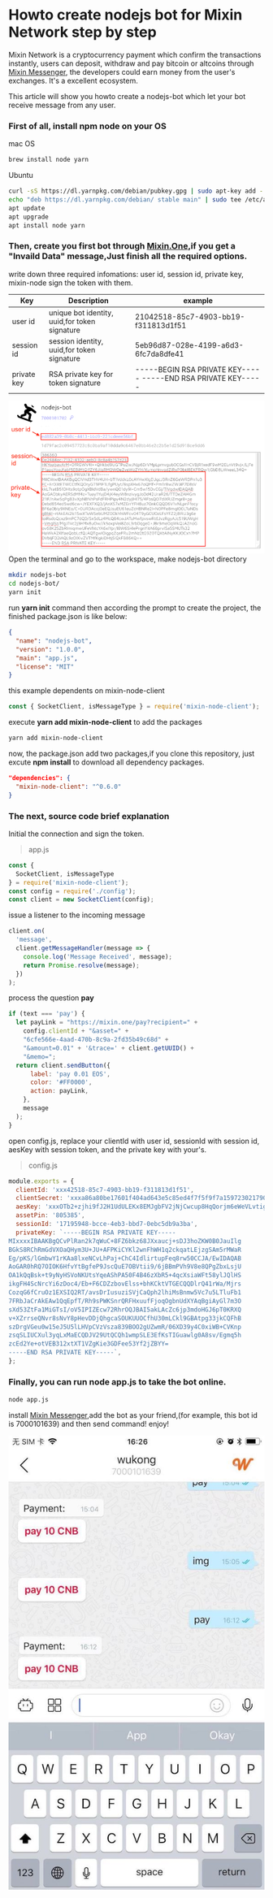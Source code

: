 # Howto create nodejs bot for Mixin Network step by step
Mixin Network is a cryptocurrency payment which confirm the transactions instantly,  users can deposit, withdraw and pay bitcoin or altcoins through [Mixin Messenger](https://mixin.one/),
the developers could earn money from the user's exchanges. It's a excellent ecosystem.

This article will show you howto create a nodejs-bot which let your bot receive message from any user.

### First of all, install npm node on your OS
mac OS
```bash
brew install node yarn
```

Ubuntu
```bash
curl -sS https://dl.yarnpkg.com/debian/pubkey.gpg | sudo apt-key add -
echo "deb https://dl.yarnpkg.com/debian/ stable main" | sudo tee /etc/apt/sources.list.d/yarn.list
apt update
apt upgrade
apt install node yarn
```


### Then, create you first bot through [Mixin.One](https://developers.mixin.one/dashboard),if you get a "Invaild Data" message,Just finish all the required options.
write down three required infomations: user id, session id, private key, mixin-node sign the token with them.

| Key | Description                                  |   example                                         |
| --- | -------------------------------------------- |  -------------------------------------------------
| user id | unique bot identity, uuid,for token signature | 21042518-85c7-4903-bb19-f311813d1f51          |
| session id | session identity, uuid,for token signature | 5eb96d87-028e-4199-a6d3-6fc7da8dfe41          |
| private key | RSA private key for token signature  | -----BEGIN RSA PRIVATE KEY----- -----END RSA PRIVATE KEY-----


![mixin_network-keys](https://github.com/wenewzhang/mixin_network-nodejs-bot/blob/master/mixin_network-keys.png)
Open the terminal and go to the workspace, make nodejs-bot directory
```bash
mkdir nodejs-bot
cd nodejs-bot/
yarn init
```
run **yarn init** command then according the prompt to create the project, the finished package.json is like below:
```json
{
  "name": "nodejs-bot",
  "version": "1.0.0",
  "main": "app.js",
  "license": "MIT"
}
```
this example dependents on mixin-node-client
```javascript
const { SocketClient, isMessageType } = require('mixin-node-client');
```
execute **yarn add mixin-node-client** to add the packages
```bash
yarn add mixin-node-client
```
now, the package.json add two packages,if you clone this repository, just excute **npm install** to download all dependency packages.
```json
"dependencies": {
  "mixin-node-client": "^0.6.0"
}
```

### The next, source code brief explanation
Initial the connection and sign the token.
> app.js
```javascript
const {
  SocketClient, isMessageType
} = require('mixin-node-client');
const config = require('./config');
const client = new SocketClient(config);
```
issue a listener to the incoming message
```javascript
client.on(
  'message',
  client.getMessageHandler(message => {
    console.log('Message Received', message);
    return Promise.resolve(message);
  })
);
```
process the question **pay**
```javascript
if (text === 'pay') {
  let payLink = "https://mixin.one/pay?recipient=" +
    config.clientId + "&asset=" +
    "6cfe566e-4aad-470b-8c9a-2fd35b49c68d" +
    "&amount=0.01" + '&trace=' + client.getUUID() +
    "&memo=";
  return client.sendButton({
      label: 'pay 0.01 EOS',
      color: '#FF0000',
      action: payLink,
    },
    message
  );
}
```
open config.js, replace your clientId with user id, sessionId with session id, aesKey with session token,  and the private key with your's.
> config.js
```javascript
module.exports = {
  clientId: 'xxx42518-85c7-4903-bb19-f311813d1f51',
  clientSecret: 'xxxa86a80be17601f404ad643e5c85ed4f7f5f9f7a159723021790bf9f78fe15',
  aesKey: 'xxxOTb2+zjhi9fJ2H1UdULEKx8EMJgbFV2jNjCwcup8HqQorjm6eWeVLvtig5nY2F7FxCTYstzVEXL8w8kFf3xvAbGUJKIxnuVkOfkkjqIE0CGa18oEf1mJYywMdJW04xeG6XPEF/o45aWSW0B69FtnzFfzYj+4egQneUR789NY=',
  assetPin: '805385',
  sessionId: '17195948-bcce-4eb3-bbd7-0ebc5db9a3ba',
  privateKey: `-----BEGIN RSA PRIVATE KEY-----
MIxxxxIBAAKBgQCvPlRan2k7qWuC+8FZ6bkz68JXxaucj+sDJ3hoZKW0B0JauIlg
BGkS8RChRmGdVXOaQHym3U+JU+AFPKiCYKl2wnFhWH1q2ckqatLEjzgSAm5rMWaR
Eg/pKS/lGmbwY1rKAa8lxeNCvLhPaj+ChC4IdlirtupFeq8rw50CCJA/EwIDAQAB
AoGAR0hRQ7OIOK6HfvYtBgfeP9JscQuE7OBVtii9/6jBBmPVh9V8e8QPgZbxLsjU
OA1kQqBsk+t9yNyHSVoNKUtsYqeAShPA50F4B46zXbR5+4qcXsiaWFt58ylJQlHS
ikgFH4ScNrcYi6zDoc4/Eb+F6CDZzbovElss+bhKCktVTGECQQDlrQ41rWa/Mjrs
CozqG6fCruOz1EXSIQ2RT/avsDrIusuziSVjCaQph2lhiMsBnmw5Vc7u5LTluFb1
7FRbJaCrAkEAw1QqEpfT/Rh9sPWKSnrQRFHxuufFjoqOgbnUdXYAqBgiAyGl7m3O
sXd53ZtFa1MiGTsI/oV5IPIZEcw72RhrOQJBAI5akLAcZc6jp3mdoHGJ6pT0KRXQ
v+XZrrseQNvr8sNvY8pHevDDjQhgcaSOUKUUOCfhU30mLCkl9GBAtpg33jkCQFhB
szDrgVGeu0w15eJ5U5lLHVpCVzVsza839BOO2gUZwmR/06XD39y4C0xiWB+CVKnp
zsqSLIUCXul3yqLxMaECQDJV29UtQCQh1wmpSLE3EfKsTIGuawlg0A8sv/Egmq5h
zcEd2Ye+otVEB312xtXT1VZgKie3GDFee53Yf2jZBYY=
-----END RSA PRIVATE KEY-----`,
};

```
### Finally, you can run **node app.js** to take the bot online.
```bash
node app.js
```

install [Mixin Messenger](https://mixin.one/),add the bot as your friend,(for example, this bot id is 7000101639) and then send command!
enjoy!

![mixin_messenger](https://github.com/wenewzhang/mixin_network-nodejs-bot/blob/master/mixin_messenger-bot.jpeg)
